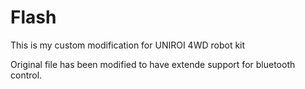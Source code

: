 # Flash
This is my custom modification for UNIROI 4WD robot kit

Original file has been modified to have extende support for bluetooth control.